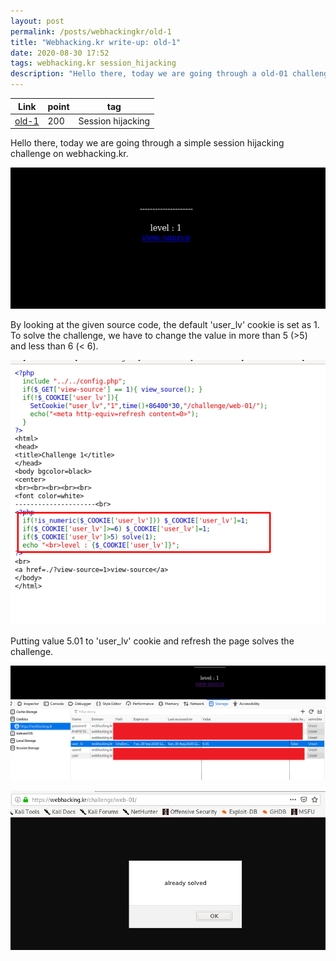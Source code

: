 ```yaml
---
layout: post
permalink: /posts/webhackingkr/old-1
title: "Webhacking.kr write-up: old-1"
date: 2020-08-30 17:52
tags: webhacking.kr session_hijacking
description: "Hello there, today we are going through a old-01 challenge on webhacking.kr."
---
```


<center>

Link | point | tag
-----|-------|----
[old-1](https://webhacking.kr/challenge/web-01/) | 200 | Session hijacking

</center>

Hello there, today we are going through a simple session hijacking challenge on webhacking.kr.

![question](/assets/images/webhackingkr/2020-08-30-old-1/1.png)

By looking at the given source code, the default 'user_lv' cookie is set as 1. To solve the challenge, we have to change the value in more than 5 (>5) and less than 6 (< 6).  

![cookie](/assets/images/webhackingkr/2020-08-30-old-1/2.png)

Putting value 5.01 to 'user_lv' cookie and refresh the page solves the challenge.

![change](/assets/images/webhackingkr/2020-08-30-old-1/3.png)

![solve](/assets/images/webhackingkr/2020-08-30-old-1/4.png)
